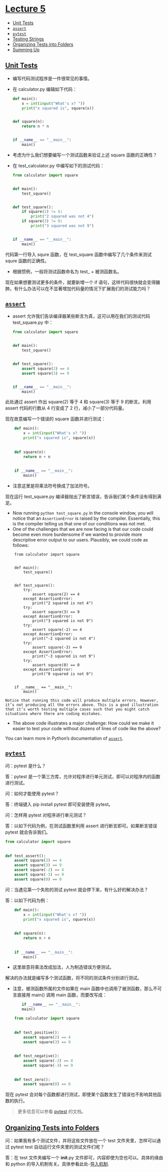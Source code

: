 # [Lecture 5](https://cs50.harvard.edu/python/2022/notes/5/#lecture-5)

- [Unit Tests](https://cs50.harvard.edu/python/2022/notes/5/#unit-tests)
- [`assert`](https://cs50.harvard.edu/python/2022/notes/5/#assert)
- [`pytest`](https://cs50.harvard.edu/python/2022/notes/5/#pytest)
- [Testing Strings](https://cs50.harvard.edu/python/2022/notes/5/#testing-strings)
- [Organizing Tests into Folders](https://cs50.harvard.edu/python/2022/notes/5/#organizing-tests-into-folders)
- [Summing Up](https://cs50.harvard.edu/python/2022/notes/5/#summing-up)

## [Unit Tests](https://cs50.harvard.edu/python/2022/notes/5/#unit-tests)

- 编写代码测试程序是一件很常见的事情。
- 在 calculator.py 编辑如下代码：

    
    ```python
    def main():
        x = int(input("What's x? "))
        print("x squared is", square(x))
    
    
    def square(n):
        return n * n
    
    
    if __name__ == "__main__":
        main()
    ```
    
- 考虑为什么我们想要编写一个测试函数来验证上述 square 函数的正确性？
- 在 test_calculator.py 中编写如下的测试代码：
    
    ```python
    from calculator import square
    
    
    def main():
        test_square()
    
    
    def test_square():
        if square(2) != 4:
            print("2 squared was not 4")
        if square(3) != 9:
            print("3 squared was not 9")
    
    
    if __name__ == "__main__":
        main()
    ```
代码第一行导入 squre 函数，在 test_square 函数中编写了几个条件来测试 squre 函数的正确性。
- 根据惯例，一般将测试函数命名为 test_ + 被测函数名。
    
    
现在如果想要测试更多的条件，就要新增一个 if 语句，这样代码很快就会变得臃肿。有什么办法可以在不显著增加代码量的情况下扩展我们的测试能力吗？


## [`assert`](https://cs50.harvard.edu/python/2022/notes/5/#assert)

- assert 允许我们告诉编译器某些断言为真，这可以用在我们的测试代码test_square.py 中：
    
    ```python
    from calculator import square
    
    
    def main():
        test_square()
    
    
    def test_square():
        assert square(2) == 4
        assert square(3) == 9
    
    
    if __name__ == "__main__":
        main()
    ```
此处通过 assert 作出 square(2) 等于 4 和 square(3) 等于 9 的断言。利用 assert 代码的行数从 4 行变成了 2 行，减小了一部分代码量。
    
现在故意编写一个错误的 square 函数并进行测试：
    
```python
    def main():
        x = int(input("What's x? "))
        print("x squared is", square(x))
    
    
    def square(n):
        return n + n
    
    
    if __name__ == "__main__":
        main()
```
- 注意这里是将乘法符号换成了加法符号。

现在运行 test_square.py 编译器抛出了断言错误，告诉我们某个条件没有得到满足。
    
- Now running `python test_square.py` in the console window, you will notice that an `AssertionError` is raised by the compiler. Essentially, this is the compiler telling us that one of our conditions was not met.
- One of the challenges that we are now facing is that our code could become even more burdensome if we wanted to provide more descriptive error output to our users. Plausibly, we could code as follows:
    
```
    from calculator import square
    
    
    def main():
        test_square()
    
    
    def test_square():
        try:
            assert square(2) == 4
        except AssertionError:
            print("2 squared is not 4")
        try:
            assert square(3) == 9
        except AssertionError:
            print("3 squared is not 9")
        try:
            assert square(-2) == 4
        except AssertionError:
            print("-2 squared is not 4")
        try:
            assert square(-3) == 9
        except AssertionError:
            print("-3 squared is not 9")
        try:
            assert square(0) == 0
        except AssertionError:
            print("0 squared is not 0")
    
    
    if __name__ == "__main__":
        main()
```
    
    Notice that running this code will produce multiple errors. However, it’s not producing all the errors above. This is a good illustration that it’s worth testing multiple cases such that you might catch situations where there are coding mistakes.
    
- The above code illustrates a major challenge: How could we make it easier to test your code without dozens of lines of code like the above?

You can learn more in Python’s documentation of [`assert`](https://docs.python.org/3/reference/simple_stmts.html#assert).

## [`pytest`](https://cs50.harvard.edu/python/2022/notes/5/#pytest)

问：pytest 是什么？

答：pytest 是一个第三方库，允许对程序进行单元测试，即可以对程序内的函数进行测试。

问：如何才能使用 pytest？

答：终端键入 pip install pytest 即可安装使用 pytest。

问：怎样用 pytest 对程序进行单元测试？

答：以如下代码为例，在测试函数里利用 assert 进行断言即可。如果断言错误 pytest 就会告诉我们。


```python
from calculator import square
    
    
def test_assert():
    assert square(2) == 4
    assert square(3) == 9
    assert square(-2) == 4
    assert square(-3) == 9
    assert square(0) == 0
```
 
 问：当遇见第一个失败的测试 pytest 就会停下来，有什么好的解决办法？

 答：以如下代码为例：

    
```python
    def main():
        x = int(input("What's x? "))
        print("x squared is", square(x))
    
    
    def square(n):
        return n + n
    
    
    if __name__ == "__main__":
        main()
```
- 这里故意将乘法改成加法，人为制造错误方便测试。
    
解决的办法就是编写多个测试函数，将不同的测试条件分别进行测试。
- 注意，被测函数所属的文件如果在 main 函数中也调用了被测函数，那么不可言直接用 main() 调用 main 函数，而要改写成：
    ```python
        if __name__ == "__main__":
        main()
    ```
    
```python
    from calculator import square
    
    
    def test_positive():
        assert square(2) == 4
        assert square(3) == 9
    
    
    def test_negative():
        assert square(-2) == 4
        assert square(-3) == 9
    
    
    def test_zero():
        assert square(0) == 0
```
现在 pytest 会对每个函数都进行测试，即使某个函数发生了错误也不影响其他函数的执行。
    
> 更多信息可以参看 [pytest](https://docs.pytest.org/en/7.1.x/getting-started.html) 的文档。



## [Organizing Tests into Folders](https://cs50.harvard.edu/python/2022/notes/5/#organizing-tests-into-folders)

问：如果我有多个测试文件，并将这些文件放在一个 test 文件夹里，怎样可以通过 pytest test 自动运行文件夹里的测试文件们呢？

答：在 test 文件夹编写一个 __init__.py 文件即可，内容即使为空也可以。具体的缘由和 python 的导入机制有关。具体参看此处-[导入机制](https://docs.pytest.org/en/7.1.x/explanation/pythonpath.html?highlight=folder#pytest-import-mechanisms-and-sys-path-pythonpath).

